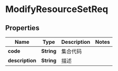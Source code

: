 

# ModifyResourceSetReq


## Properties

| Name | Type | Description | Notes |
|------------ | ------------- | ------------- | -------------|
|**code** | **String** | 集合代码 |  |
|**description** | **String** | 描述 |  |




